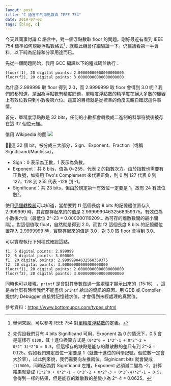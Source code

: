 ```yaml
---
layout: post
title: "C 語言中的浮點數與 IEEE 754"
date: 2019-07-02
tags: [blog, c]
---
```


今天與同事討論 C 語言中，對一個浮點數取 floor 的問題。剛好最近有看到 IEEE 754 標準如何規範浮點數格式[^1]，就趁此機會仔細驗證一下。仍建議看第一手資料，以下純為記錄和分享用途而已。

先從一個問題開始，我用 GCC 編譯以下的程式碼並執行：

<script src="https://gist.github.com/hfyeh/3ab390a5dfbca920a675b75134900e93.js"></script>

``` shell
floor(f1), 20 digital points: 2.00000000000000000000
floor(f2), 20 digital points: 3.00000000000000000000
```

為什麼 2.999999 取 floor 得到 2.0，而 2.9999999 取 floor 會得到 3.0 呢？我們的都知道，是因為浮點數有精度問題，單精度浮點數的精準度在絕大多數的機器上有效位數只到小數後第六位。這篇的目標就是從標準的角度去親自確認這件事情。

<!--more-->

首先，單精度浮點數是 32 bits，任何的小數都會轉換成二進制的科學符號後被存在這 32 個位元裡。

借用 Wikipedia 的圖
<img src="https://upload.wikimedia.org/wikipedia/commons/thumb/d/d2/Float_example.svg/1180px-Float_example.svg.png" style="background-color:#fff" />

這 32 個 bit，被分成三大部分，Sign、Exponent、Fraction（或稱 Significand/Mantissa）。

- Sign：0 表示為正數，1 表示為負數。
- Exponent：共 8 bits，值為 0~255，代表 2 的指數次方。由於指數也需要有正負號，如採用 Two's Complement 來代表正負，則 0 到 127 代表 0 到 127，128 到 255 代表 -128 到 -1。
- Significand：共 23 bits，但由於規定第一有效位一定要是 1，故有 24 有效位數[^2]。

使用[這個轉換器](https://www.h-schmidt.net/FloatConverter/IEEE754.html)可以知道，當想要對 f1 這個長度 8 bits 的記憶體位置存入 2.999999 時，其實際存起來的的值是 2.99999904632568359375。有效位為小數後六位（最低位 2^-23 = 0.000000119209... 為可存的離散數間的最小間隔）。對這個值取 float，自然就是得到 2.0。而對 f2 這個長度 8 bits 的記憶體位置存入 2.9999999 時，實際存起來的值是 3.0，對 3.0 取 floor 會得到 3.0。

可以實際執行下列程式確認這點。

<script src="https://gist.github.com/hfyeh/9120ca3a6189e1fdd8f169186fa27690.js"></script>

``` shell
f1, 6 digital points: 2.999999
f2, 6 digital points: 3.000000
f1, 20 digital points: 2.99999904632568359375
f2, 20 digital points: 3.00000000000000000000
floor(f1), 20 digital points: 2.00000000000000000000
floor(f2), 20 digital points: 3.00000000000000000000
```

同時也可以發現，`printf` 是會對其參數做過一些處理才顯示出來的（15:16）
，這是為什麼有時候我們不能盡信 `printf` 給出的資訊的原因。用 GDB 或 Compiler 提供的 Debugger 直接對記憶體求值，才會得到未經處理的真實值。

參考資料：https://www.bottomupcs.com/types.xhtml

[^1]: 舉例來說，可以參考 IEEE 754 對[單精度浮點數](https://zh.wikipedia.org/wiki/%E5%96%AE%E7%B2%BE%E5%BA%A6%E6%B5%AE%E9%BB%9E%E6%95%B8)的定義。
[^2]: 先假設我們只有 4 bits Significand 可用，Exponent 為 0 的情況下，0.5 會是這樣存 `0100`，其十進位換算方式是 `(0*2^0 + 1*2^-1 + 0*2^-2 + 0*2^-3)*2^0 = 0.5`，但這樣存的缺點是能存的離散數的差只有到 2^-3 = 0.125。假如我們規定首位一定要是 1（就像十進位的科學記號，個位數一定會大於零），以此例來說，我們需要向左推兩位，Siginicant bits 就會變成 `(1)0000`，同時因為對 Significand 左推，Exponent 必須減二變為 -2，計算結果就變成 `(1*2^0 + 0*2^-1 + 0*2^-2 + 0*2^-3 + 0*2^-4)*2^-1 = 0.5`，會得到一樣的結果，但是能存的離散數的差變小為 2^-4 = 0.0625。
